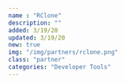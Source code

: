 ```yaml
---
name : "RClone"
description: ""
added: 3/19/20
updated: 3/19/20
new: true
img: "/img/partners/rclone.png"
class: "partner"
categories: "Developer Tools"
---
```

